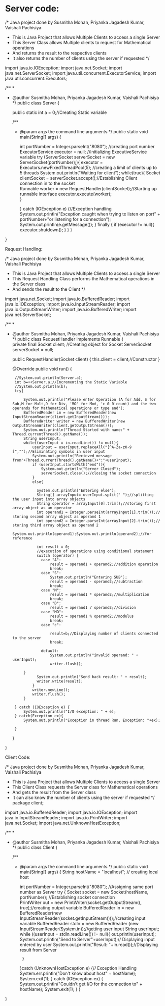 # Server code:

/* Java project done by Susmitha Mohan, Priyanka Jagadesh Kumar, Vaishali Pachisiya
 * This is Java Project that allows Multiple Clients to access a single Server
 * This Server Class allows Multiple clients to request for Mathematical operations
 * And returns the result to the respective clients
 * It also returns the number of clients using the server if requested
 */

import java.io.IOException;
import java.net.Socket;
import java.net.ServerSocket;
import java.util.concurrent.ExecutorService;
import java.util.concurrent.Executors;


/**
 *
 * @author Susmitha Mohan, Priyanka Jagadesh Kumar, Vaishali Pachisiya
 */
public class Server {

    public static int a = 0;//Creating Static variable

	/**
     * @param args the command line arguments
     */
    public static void main(String[] args) {
    	
        int portNumber = Integer.parseInt("8080"); //creating port number
        ExecutorService executor = null; //Initializing ExecutiveService variable
        try (ServerSocket serverSocket = new ServerSocket(portNumber);){
            executor = Executors.newFixedThreadPool(5); //creating a limit of clients up to 5 threads
            System.out.println("Waiting for client");
            while(true){
                Socket clientSocket = serverSocket.accept();//Establishing Client connection in to the socket             
                Runnable worker = new RequestHandler(clientSocket);//Starting up runnable interface 
                executor.execute(worker);      
                }
            
        } catch (IOException e) {//Exception handling
            System.out.println("Exception caught when trying to listen on port" + portNumber+"or listening for a connection");
            System.out.println(e.getMessage());
        } finally {
            if (executor != null){
                executor.shutdown();
            }
        }
    }
    
}

Request Handling:

/* Java project done by Susmitha Mohan, Priyanka Jagadesh Kumar, Vaishali Pachisiya
 * This is Java Project that allows Multiple Clients to access a single Server
 * This Request Handling Class performs the Mathematical operations in the Server class
 * And sends the result to the Client
 */

import java.net.Socket;
import java.io.BufferedReader;
import java.io.IOException;
import java.io.InputStreamReader;
import java.io.OutputStreamWriter;
import java.io.BufferedWriter;
import java.net.ServerSocket;


/**
 *
 * @author Susmitha Mohan, Priyanka Jagadesh Kumar, Vaishali Pachisiya
 */
public class RequestHandler implements Runnable {    
    private final Socket client; //Creating object for Socket
    ServerSocket serverSocket = null;

    public RequestHandler(Socket client) {
        this.client = client;//Constructor
    }

    @Override
    public void run() {
    	
    	//System.out.println(Server.a);    	
    	int b=++Server.a;//Incrementing the Static Variable
    	//System.out.println(b);
        try{
        	
            System.out.println("Please enter Operation (A for Add, S for Sub,M for Mult,D for Div, 'MO' for Mod, 'c 0 0'count) and the two operands for Mathematical operations or type end");
            BufferedReader in = new BufferedReader(new InputStreamReader(client.getInputStream()));
            BufferedWriter writer = new BufferedWriter(new OutputStreamWriter(client.getOutputStream()));
            System.out.println("Thread Started with name:" + Thread.currentThread().getName());
            String userInput;
            while((userInput = in.readLine()) != null){
                userInput = userInput.replaceAll("[^A-Za-z0-9 ]","");//Eliminating symbols in user input
                System.out.println("Recieved message from"+Thread.currentThread().getName()+":"+userInput);
                if (userInput.startsWith("end")){
                    System.out.println("Server Closed");
                    serverSocket.close();//closing the socket connection
                } 
                else{
                	
                  System.out.println("Entering else");  
                  String[] arrayInput= userInput.split(" ");//splitting the user input into array objects
                  String operator = arrayInput[0].trim();//storing first array object as an operator                
                  int operand1 = Integer.parseInt(arrayInput[1].trim());// storing second array object as operand 1
                  int operand2 = Integer.parseInt(arrayInput[2].trim());// storing third array object as operand 2
                  System.out.println(operand1);System.out.println(operand2);//for reference
                  
                  int result = 0;
                  //execution of operations using conditional statement
                  switch (operator) {
                    case "A":
                        result = operand1 + operand2;//addition operation
                        break;
                    case "S":
                        System.out.println("Entering SUB");
                        result = operand1 - operand2;//subtraction
                        break;
                    case "M":
                        result = operand1 * operand2;//multiplication
                        break;
                    case "D":
                        result = operand1 / operand2;//division
                    case "MO":
                    	result = operand1 % operand2;//modulus
                        break;
                    case "c":
                    	
                    	result=b;//Displaying number of clients connected to the server
                    	break;
                                       
                    default:
                        System.out.println("invalid operand: " + userInput);
                        writer.flush();
                
            }
                  System.out.println("Send back result: " + result);
                  writer.write(result);
                }
                writer.newLine();
                writer.flush();
            }
            
        } catch (IOException e) {
            System.out.println("I/O exception: " + e);
        } catch(Exception ex){
            System.out.println("Exception in thread Run. Exception: "+ex);
            
        }
    }
    
}

Client Code:

/* Java project done by Susmitha Mohan, Priyanka Jagadesh Kumar, Vaishali Pachisiya
 * This is Java Project that allows Multiple Clients to access a single Server
 * This Client Class requests the Server class for Mathematical operations
 * And gets the result from the Server class
 * It can also know the number of clients using the server if requested
 */
package client;

import java.io.BufferedReader;
import java.io.IOException;
import java.io.InputStreamReader;
import java.io.PrintWriter;
import java.net.Socket;
import java.net.UnknownHostException;


/**
 *
 * @author Susmitha Mohan, Priyanka Jagadesh Kumar, Vaishali Pachisiya
 */
public class Client {

	/**
	 * @param args the command line arguments
	 */
	public static void main(String[] args) {
		String hostName = "localhost"; // creating local host

		int portNumber = Integer.parseInt("8080"); //Assigning same port number as Server
		try {
			Socket socket = new Socket(hostName, portNumber);  //Establishing socket connection          
			PrintWriter out = new PrintWriter(socket.getOutputStream(), true);//creating output variable
			BufferedReader in = new BufferedReader(new InputStreamReader(socket.getInputStream()));//creating input variable
			BufferedReader stdIn = new BufferedReader (new InputStreamReader(System.in));//getting user input
			String userInput;
			while ((userInput = stdIn.readLine()) != null){
				out.println(userInput);
				System.out.println("Send to Server"+userInput);// Displaying input entered by user
				System.out.println("Result: "+in.read());//Displaying result from Server
				
			}
		}catch (UnknownHostException e) {// Exception Handling
			System.err.println("Don't know about host" + hostName);
			System.exit(1);
		} catch (IOException ex) {
			System.out.println("Couldn't get I/O for the connection to" + hostName);
			System.exit(1);
		} 
	}

}
